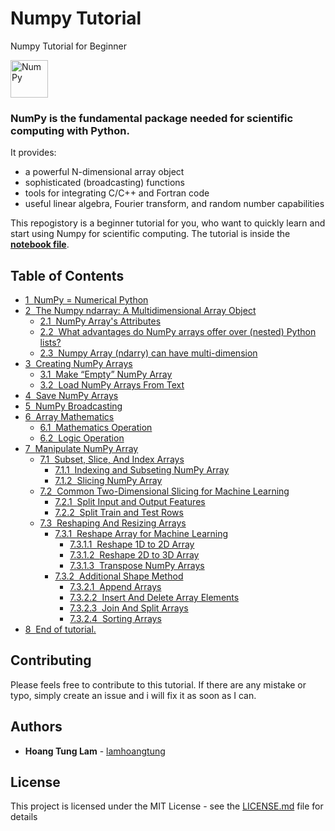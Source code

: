 # Numpy Tutorial
Numpy Tutorial for Beginner

<img alt="NumPy" src="https://cdn.rawgit.com/numpy/numpy/master/branding/icons/numpylogo.svg" height="60">

### NumPy is the fundamental package needed for scientific computing with Python.

It provides:

- a powerful N-dimensional array object
- sophisticated (broadcasting) functions
- tools for integrating C/C++ and Fortran code
- useful linear algebra, Fourier transform, and random number capabilities

This repogistory is a beginner tutorial for you, who want to quickly learn and start using Numpy for scientific computing. The tutorial is inside the **[notebook file](numpy.ipynb)**.

## Table of Contents
*   <span>[<span class="toc-item-num">1  </span>NumPy = Numerical Python](#NumPy-=-Numerical-Python)</span>
*   <span>[<span class="toc-item-num">2  </span>The Numpy ndarray: A Multidimensional Array Object](#The-Numpy-ndarray:-A-Multidimensional-Array-Object)</span>
    *   <span>[<span class="toc-item-num">2.1  </span>NumPy Array's Attributes](#NumPy-Array's-Attributes)</span>
    *   <span>[<span class="toc-item-num">2.2  </span>What advantages do NumPy arrays offer over (nested) Python lists?](#What-advantages-do-NumPy-arrays-offer-over-(nested)-Python-lists?)</span>
    *   <span>[<span class="toc-item-num">2.3  </span>Numpy Array (ndarry) can have multi-dimension](#Numpy-Array-(ndarry)-can-have-multi-dimension)</span>
*   <span>[<span class="toc-item-num">3  </span>Creating NumPy Arrays](#Creating-NumPy-Arrays)</span>
    *   <span>[<span class="toc-item-num">3.1  </span>Make “Empty” NumPy Array](#Make-“Empty”-NumPy-Array)</span>
    *   <span>[<span class="toc-item-num">3.2  </span>Load NumPy Arrays From Text](#Load-NumPy-Arrays-From-Text)</span>
*   <span>[<span class="toc-item-num">4  </span>Save NumPy Arrays](#Save-NumPy-Arrays)</span>
*   <span>[<span class="toc-item-num">5  </span>NumPy Broadcasting](#NumPy-Broadcasting)</span>
*   <span>[<span class="toc-item-num">6  </span>Array Mathematics](#Array-Mathematics)</span>
    *   <span>[<span class="toc-item-num">6.1  </span>Mathematics Operation](#Mathematics-Operation)</span>
    *   <span>[<span class="toc-item-num">6.2  </span>Logic Operation](#Logic-Operation)</span>
*   <span>[<span class="toc-item-num">7  </span>Manipulate NumPy Array](#Manipulate-NumPy-Array)</span>
    *   <span>[<span class="toc-item-num">7.1  </span>Subset, Slice, And Index Arrays](#Subset,-Slice,-And-Index-Arrays)</span>
        *   <span>[<span class="toc-item-num">7.1.1  </span>Indexing and Subseting NumPy Array](#Indexing-and-Subseting-NumPy-Array)</span>
        *   <span>[<span class="toc-item-num">7.1.2  </span>Slicing NumPy Array](#Slicing-NumPy-Array)</span>
    *   <span>[<span class="toc-item-num">7.2  </span>Common Two-Dimensional Slicing for Machine Learning](#Common-Two-Dimensional-Slicing-for-Machine-Learning)</span>
        *   <span>[<span class="toc-item-num">7.2.1  </span>Split Input and Output Features](#Split-Input-and-Output-Features)</span>
        *   <span>[<span class="toc-item-num">7.2.2  </span>Split Train and Test Rows](#Split-Train-and-Test-Rows)</span>
    *   <span>[<span class="toc-item-num">7.3  </span>Reshaping And Resizing Arrays](#Reshaping-And-Resizing-Arrays)</span>
        *   <span>[<span class="toc-item-num">7.3.1  </span>Reshape Array for Machine Learning](#Reshape-Array-for-Machine-Learning)</span>
            *   <span>[<span class="toc-item-num">7.3.1.1  </span>Reshape 1D to 2D Array](#Reshape-1D-to-2D-Array)</span>
            *   <span>[<span class="toc-item-num">7.3.1.2  </span>Reshape 2D to 3D Array](#Reshape-2D-to-3D-Array)</span>
            *   <span>[<span class="toc-item-num">7.3.1.3  </span>Transpose NumPy Arrays](#Transpose-NumPy-Arrays)</span>
        *   <span>[<span class="toc-item-num">7.3.2  </span>Additional Shape Method](#Additional-Shape-Method)</span>
            *   <span>[<span class="toc-item-num">7.3.2.1  </span>Append Arrays](#Append-Arrays)</span>
            *   <span>[<span class="toc-item-num">7.3.2.2  </span>Insert And Delete Array Elements](#Insert-And-Delete-Array-Elements)</span>
            *   <span>[<span class="toc-item-num">7.3.2.3  </span>Join And Split Arrays](#Join-And-Split-Arrays)</span>
            *   <span>[<span class="toc-item-num">7.3.2.4  </span>Sorting Arrays](#Sorting-Arrays)</span>
*   <span>[<span class="toc-item-num">8  </span>End of tutorial.](#You've-reached-the-end-of-this-tutorial.)</span>


## Contributing

Please feels free to contribute to this tutorial. If there are any mistake or typo, simply create an issue and i will fix it as soon as I can.

## Authors

* **Hoang Tung Lam** - [lamhoangtung](https://github.com/lamhoangtung)

## License

This project is licensed under the MIT License - see the [LICENSE.md](LICENSE.md) file for details
